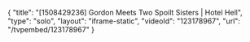 {
    "title": "[1508429236] Gordon Meets Two Spoilt Sisters | Hotel Hell",
    "type": "solo",
    "layout": "iframe-static",
    "videoId": "123178967",
    "url": "\/tvpembed\/123178967"
}